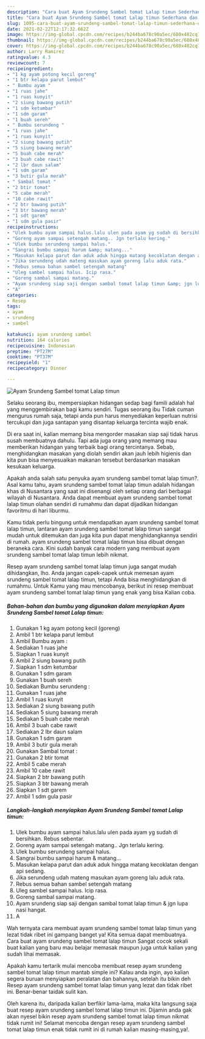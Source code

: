 ```yaml
---
description: "Cara buat Ayam Srundeng Sambel tomat Lalap timun Sederhana dan Mudah Dibuat"
title: "Cara buat Ayam Srundeng Sambel tomat Lalap timun Sederhana dan Mudah Dibuat"
slug: 1095-cara-buat-ayam-srundeng-sambel-tomat-lalap-timun-sederhana-dan-mudah-dibuat
date: 2021-02-22T12:17:32.662Z
image: https://img-global.cpcdn.com/recipes/b244ba678c90a5ec/680x482cq70/ayam-srundeng-sambel-tomat-lalap-timun-foto-resep-utama.jpg
thumbnail: https://img-global.cpcdn.com/recipes/b244ba678c90a5ec/680x482cq70/ayam-srundeng-sambel-tomat-lalap-timun-foto-resep-utama.jpg
cover: https://img-global.cpcdn.com/recipes/b244ba678c90a5ec/680x482cq70/ayam-srundeng-sambel-tomat-lalap-timun-foto-resep-utama.jpg
author: Larry Ramirez
ratingvalue: 4.3
reviewcount: 7
recipeingredient:
- "1 kg ayam potong kecil goreng"
- "1 btr kelapa parut lembut"
- " Bumbu ayam "
- "1 ruas jahe"
- "1 ruas kunyit"
- "2 siung bawang putih"
- "1 sdm ketumbar"
- "1 sdm garam"
- "1 buah sereh"
- " Bumbu serundeng "
- "1 ruas jahe"
- "1 ruas kunyit"
- "2 siung bawang putih"
- "5 siung bawang merah"
- "5 buah cabe merah"
- "3 buah cabe rawit"
- "2 lbr daun salam"
- "1 sdm garam"
- "3 butir gula merah"
- " Sambal tomat "
- "2 btir tomat"
- "5 cabe merah"
- "10 cabe rawit"
- "2 btr bawang putih"
- "3 btr bawang merah"
- "1 sdt garem"
- "1 sdm gula pasir"
recipeinstructions:
- "Ulek bumbu ayam sampai halus.lalu ulen pada ayam yg sudah di bersihkan. Rebus sebentar."
- "Goreng ayam sampai setengah matang.. Jgn terlalu kering."
- "Ulek bumbu serundeng sampai halus."
- "Sangrai bumbu sampai harum &amp; matang..."
- "Masukan kelapa parut dan aduk aduk hingga matang kecoklatan dengan api sedang."
- "Jika serundeng udah mateng masukan ayam goreng lalu aduk rata."
- "Rebus semua bahan sambel setengah matang"
- "Uleg sambel sampai halus. Icip rasa."
- "Goreng sambal sampai matang."
- "Ayam srundeng siap saji dengan sambal tomat lalap timun &amp; jgn lupa nasi hangat."
- "A"
categories:
- Resep
tags:
- ayam
- srundeng
- sambel

katakunci: ayam srundeng sambel 
nutrition: 164 calories
recipecuisine: Indonesian
preptime: "PT27M"
cooktime: "PT37M"
recipeyield: "1"
recipecategory: Dinner

---
```



![Ayam Srundeng Sambel tomat Lalap timun](https://img-global.cpcdn.com/recipes/b244ba678c90a5ec/680x482cq70/ayam-srundeng-sambel-tomat-lalap-timun-foto-resep-utama.jpg)

Selaku seorang ibu, mempersiapkan hidangan sedap bagi famili adalah hal yang menggembirakan bagi kamu sendiri. Tugas seorang ibu Tidak cuman mengurus rumah saja, tetapi anda pun harus menyediakan keperluan nutrisi tercukupi dan juga santapan yang disantap keluarga tercinta wajib enak.

Di era  saat ini, kalian memang bisa mengorder masakan siap saji tidak harus susah membuatnya dahulu. Tapi ada juga orang yang memang mau memberikan hidangan yang terbaik bagi orang tercintanya. Sebab, menghidangkan masakan yang diolah sendiri akan jauh lebih higienis dan kita pun bisa menyesuaikan makanan tersebut berdasarkan masakan kesukaan keluarga. 



Apakah anda salah satu penyuka ayam srundeng sambel tomat lalap timun?. Asal kamu tahu, ayam srundeng sambel tomat lalap timun adalah hidangan khas di Nusantara yang saat ini disenangi oleh setiap orang dari berbagai wilayah di Nusantara. Anda dapat membuat ayam srundeng sambel tomat lalap timun olahan sendiri di rumahmu dan dapat dijadikan hidangan favoritmu di hari liburmu.

Kamu tidak perlu bingung untuk mendapatkan ayam srundeng sambel tomat lalap timun, lantaran ayam srundeng sambel tomat lalap timun sangat mudah untuk ditemukan dan juga kita pun dapat menghidangkannya sendiri di rumah. ayam srundeng sambel tomat lalap timun bisa dibuat dengan beraneka cara. Kini sudah banyak cara modern yang membuat ayam srundeng sambel tomat lalap timun lebih nikmat.

Resep ayam srundeng sambel tomat lalap timun juga sangat mudah dihidangkan, lho. Anda jangan capek-capek untuk memesan ayam srundeng sambel tomat lalap timun, tetapi Anda bisa menghidangkan di rumahmu. Untuk Kamu yang mau mencobanya, berikut ini resep membuat ayam srundeng sambel tomat lalap timun yang enak yang bisa Kalian coba.

<!--inarticleads1-->

##### Bahan-bahan dan bumbu yang digunakan dalam menyiapkan Ayam Srundeng Sambel tomat Lalap timun:

1. Gunakan 1 kg ayam potong kecil (goreng)
1. Ambil 1 btr kelapa parut lembut
1. Ambil  Bumbu ayam :
1. Sediakan 1 ruas jahe
1. Siapkan 1 ruas kunyit
1. Ambil 2 siung bawang putih
1. Siapkan 1 sdm ketumbar
1. Gunakan 1 sdm garam
1. Gunakan 1 buah sereh
1. Sediakan  Bumbu serundeng :
1. Gunakan 1 ruas jahe
1. Ambil 1 ruas kunyit
1. Sediakan 2 siung bawang putih
1. Sediakan 5 siung bawang merah
1. Sediakan 5 buah cabe merah
1. Ambil 3 buah cabe rawit
1. Sediakan 2 lbr daun salam
1. Gunakan 1 sdm garam
1. Ambil 3 butir gula merah
1. Gunakan  Sambal tomat :
1. Gunakan 2 btir tomat
1. Ambil 5 cabe merah
1. Ambil 10 cabe rawit
1. Siapkan 2 btr bawang putih
1. Siapkan 3 btr bawang merah
1. Siapkan 1 sdt garem
1. Ambil 1 sdm gula pasir




<!--inarticleads2-->

##### Langkah-langkah menyiapkan Ayam Srundeng Sambel tomat Lalap timun:

1. Ulek bumbu ayam sampai halus.lalu ulen pada ayam yg sudah di bersihkan. Rebus sebentar.
1. Goreng ayam sampai setengah matang.. Jgn terlalu kering.
1. Ulek bumbu serundeng sampai halus.
1. Sangrai bumbu sampai harum &amp; matang...
1. Masukan kelapa parut dan aduk aduk hingga matang kecoklatan dengan api sedang.
1. Jika serundeng udah mateng masukan ayam goreng lalu aduk rata.
1. Rebus semua bahan sambel setengah matang
1. Uleg sambel sampai halus. Icip rasa.
1. Goreng sambal sampai matang.
1. Ayam srundeng siap saji dengan sambal tomat lalap timun &amp; jgn lupa nasi hangat.
1. A




Wah ternyata cara membuat ayam srundeng sambel tomat lalap timun yang lezat tidak ribet ini gampang banget ya! Kita semua dapat membuatnya. Cara buat ayam srundeng sambel tomat lalap timun Sangat cocok sekali buat kalian yang baru mau belajar memasak maupun juga untuk kalian yang sudah lihai memasak.

Apakah kamu tertarik mulai mencoba membuat resep ayam srundeng sambel tomat lalap timun mantab simple ini? Kalau anda ingin, ayo kalian segera buruan menyiapkan peralatan dan bahannya, setelah itu bikin deh Resep ayam srundeng sambel tomat lalap timun yang lezat dan tidak ribet ini. Benar-benar taidak sulit kan. 

Oleh karena itu, daripada kalian berfikir lama-lama, maka kita langsung saja buat resep ayam srundeng sambel tomat lalap timun ini. Dijamin anda gak akan nyesel bikin resep ayam srundeng sambel tomat lalap timun nikmat tidak rumit ini! Selamat mencoba dengan resep ayam srundeng sambel tomat lalap timun enak tidak rumit ini di rumah kalian masing-masing,ya!.


